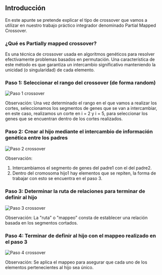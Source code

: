 ## Introducción
En este apunte se pretende explicar el tipo de crossover que vamos a utilizar en nuestro trabajo práctico integrador denominado Partial Mapped Crossover.

### ¿Qué es Partially mapped crossover?
Es una técnica de crossover usada en algoritmos genéticos para resolver efectivamente problemas basados en permutación. Una característica de este método es que garantiza un intercambio significativo manteniendo la unicidad (o singularidad) de cada elemento.

### Paso 1: Seleccionar el rango del crossover (de forma random)

![Paso 1 crossover](Pasted_image_20250804155449.png)

Observación: Una vez determinado el rango en el que vamos a realizar los cortes, seleccionamos los segmentos de genes que se van a intercambiar, en este caso, realizamos un corte en i = 2 y i = 5, para seleccionar los genes que se encuentran dentro de los cortes realizados.

### Paso 2: Crear al hijo mediante el intercambio de información genética entre los padres

![Paso 2 crossover](Pasted_image_20250804155805.png)

Observación:  
1. Intercambiamos el segmento de genes del padre1 con el del padre2.  
2. Dentro del cromosoma hijo1 hay elementos que se repiten, la forma de trabajar con esto se encuentra en el paso 3.

### Paso 3: Determinar la ruta de relaciones para terminar de definir al hijo

![Paso 3 crossover](Pasted_image_20250804160009.png)

Observación: La "ruta" o "mappeo" consta de establecer una relación basada en los segmentos cortados.

### Paso 4: Terminar de definir al hijo con el mappeo realizado en el paso 3

![Paso 4 crossover](Pasted_image_20250804160323.png)

Observación: Se aplica el mappeo para asegurar que cada uno de los elementos pertenecientes al hijo sea único.
